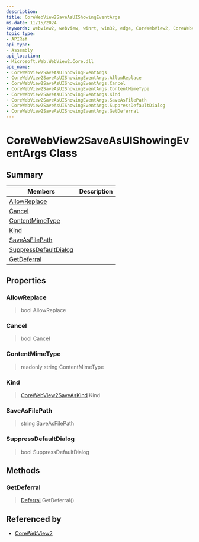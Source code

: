 ```yaml
---
description: 
title: CoreWebView2SaveAsUIShowingEventArgs
ms.date: 11/15/2024
keywords: webview2, webview, winrt, win32, edge, CoreWebView2, CoreWebView2Controller, browser control, edge html, CoreWebView2SaveAsUIShowingEventArgs
topic_type:
- APIRef
api_type:
- Assembly
api_location:
- Microsoft.Web.WebView2.Core.dll
api_name:
- CoreWebView2SaveAsUIShowingEventArgs
- CoreWebView2SaveAsUIShowingEventArgs.AllowReplace
- CoreWebView2SaveAsUIShowingEventArgs.Cancel
- CoreWebView2SaveAsUIShowingEventArgs.ContentMimeType
- CoreWebView2SaveAsUIShowingEventArgs.Kind
- CoreWebView2SaveAsUIShowingEventArgs.SaveAsFilePath
- CoreWebView2SaveAsUIShowingEventArgs.SuppressDefaultDialog
- CoreWebView2SaveAsUIShowingEventArgs.GetDeferral
---
```


# CoreWebView2SaveAsUIShowingEventArgs Class



## Summary

Members|Description
--|--
[AllowReplace](#allowreplace) | 
[Cancel](#cancel) | 
[ContentMimeType](#contentmimetype) | 
[Kind](#kind) | 
[SaveAsFilePath](#saveasfilepath) | 
[SuppressDefaultDialog](#suppressdefaultdialog) | 
[GetDeferral](#getdeferral) | 

## Properties

### AllowReplace

>  bool AllowReplace

### Cancel

>  bool Cancel

### ContentMimeType

> readonly  string ContentMimeType

### Kind

>  [CoreWebView2SaveAsKind](corewebview2saveaskind.md) Kind

### SaveAsFilePath

>  string SaveAsFilePath

### SuppressDefaultDialog

>  bool SuppressDefaultDialog



## Methods

### GetDeferral

> [Deferral](/uwp/api/Windows.Foundation.Deferral) GetDeferral()






## Referenced by

- [CoreWebView2](corewebview2.md)
